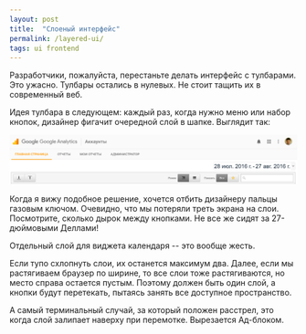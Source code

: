```yaml
---
layout: post
title:  "Слоеный интерфейс"
permalink: /layered-ui/
tags: ui frontend
---
```


Разработчики, пожалуйста, перестаньте делать интерфейс с тулбарами. Это
ужасно. Тулбары остались в нулевых. Не стоит тащить их в современный веб.

Идея тулбара в следующем: каждый раз, когда нужно меню или набор кнопок,
дизайнер фигачит очередной слой в шапке. Выглядит так:

![layer](/assets/static/layer.png)

Когда я вижу подобное решение, хочется отбить дизайнеру пальцы газовым
ключом. Очевидно, что мы потеряли треть экрана на слои. Посмотрите, сколько
дырок между кнопками. Не все же сидят за 27-дюймовыми Деллами!

Отдельный слой для виджета календаря -- это вообще жесть.

Если тупо схлопнуть слои, их останется максимум два. Далее, если мы растягиваем
браузер по ширине, то все слои тоже растягиваются, но место справа остается
пустым. Поэтому должен быть один слой, а кнопки будут перетекать, пытаясь занять
все доступное пространство.

А самый терминальный случай, за который положен расстрел, это когда слой
залипает наверху при перемотке. Вырезается Ад-блоком.
